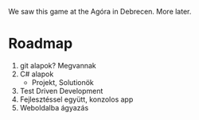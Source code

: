 We saw this game at the Agóra in Debrecen. More later.

# Roadmap
1. git alapok?
    Megvannak
2. C# alapok
    - Projekt, Solutionök
3. Test Driven Development
4. Fejlesztéssel együtt, konzolos app
5. Weboldalba ágyazás
